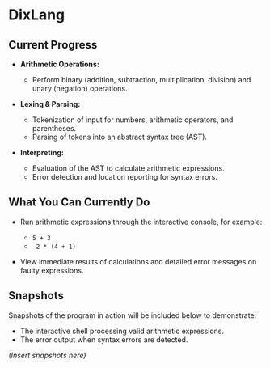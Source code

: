 # DixLang

## Current Progress

- **Arithmetic Operations:**  
  - Perform binary (addition, subtraction, multiplication, division) and unary (negation) operations.

- **Lexing & Parsing:**  
  - Tokenization of input for numbers, arithmetic operators, and parentheses.
  - Parsing of tokens into an abstract syntax tree (AST).

- **Interpreting:**  
  - Evaluation of the AST to calculate arithmetic expressions.
  - Error detection and location reporting for syntax errors.

## What You Can Currently Do

- Run arithmetic expressions through the interactive console, for example:
  - `5 + 3`
  - `-2 * (4 + 1)`

- View immediate results of calculations and detailed error messages on faulty expressions.

## Snapshots

Snapshots of the program in action will be included below to demonstrate:
- The interactive shell processing valid arithmetic expressions.
- The error output when syntax errors are detected.
  
*_(Insert snapshots here)_*